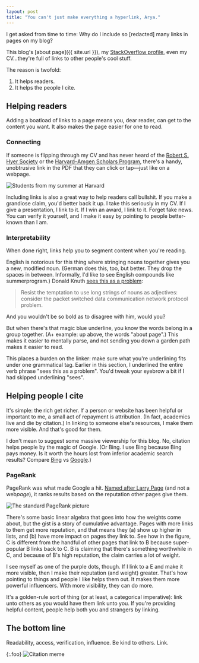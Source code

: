 ```yaml
---
layout: post
title: "You can't just make everything a hyperlink, Arya."
---
```



I get asked from time to time: Why do I include so [redacted] many links in pages on my blog?

This blog's [about page]({{ site.url }}), my [StackOverflow profile](http://stackoverflow.com/users/7802200/aryamccarthy), even my CV...they're full of links to other people's cool stuff.

The reason is twofold:

1. It helps readers.
2. It helps the people I cite.

## Helping readers

Adding a boatload of links to a page means you, dear reader, can get to the content you want. It also makes the page easier for one to read.

### Connecting

If someone is flipping through my CV and has never heard of the [Robert S. Hyer Society](https://www.smu.edu/EnrollmentServices/Registrar/AcademicCeremonies/HonorsConvocation/HonorSocieties) or the [Harvard–Amgen Scholars Program](https://uraf.harvard.edu/amgen-scholars), there's a handy, unobtrusive link in the PDF that they can click or tap—just like on a webpage.

![Students from my summer at Harvard](https://static.projects.iq.harvard.edu/files/styles/os_slideshow_16%3A9_820/public/uraf/files/2015_harvard-amgen_scholars_-_kickball_vs_mit.jpg?m=1451510834&itok=fHQJx7yO)

Including links is also a great way to help readers call bullshit. If you make a grandiose claim, you'd better back it up. I take this seriously in my CV. If I give a presentation, I link to it. If I win an award, I link to it. Forget fake news. You can verify it yourself, and I make it easy by pointing to people better-known than I am.

### Interpretability

When done right, links help you to segment content when you're reading. 

English is notorious for this thing where stringing nouns together gives you a new, modified noun. (German does this, too, but better. They drop the spaces in between. Informally, I'd like to see English compounds like summerprogram.) Donald Knuth [sees this as a problem](http://jmlr.csail.mit.edu/reviewing-papers/knuth_mathematical_writing.pdf):  

> Resist the temptation to use long strings of nouns as adjectives: consider the packet switched data communication network protocol problem.

And you wouldn't be so bold as to disagree with him, would you?

But when there's that magic blue underline, you know the words belong in a group together. (A+ example: up above, the words "about page".) This makes it easier to mentally parse, and not sending you down a garden path makes it easier to read.

This places a burden on the linker: make sure what you're underlining fits under one grammatical tag. Earlier in this section, I underlined the entire verb phrase "sees this as a problem". You'd tweak your eyebrow a bit if I had skipped underlining "sees".

## Helping people I cite

It's simple: the rich get richer. If a person or website has been helpful or important to me, a small act of repayment is attribution. (In fact, academics live and die by citation.) In linking to someone else's resources, I make them more visible. And that's good for them.

I don't mean to suggest some massive viewership for this blog. No, citation helps people by the magic of Google. (Or Bing. I use Bing because Bing pays money. Is it worth the hours lost from inferior academic search results? Compare [Bing](https://www.bing.com/search?q=community+detection%2C+hierarchical&go=Search&qs=n&form=QBRE&sp=-1&pq=undefined&sc=0-26&sk=&cvid=10CD55117C714137892D4466BC0AD78D) vs [Google](https://www.google.com/search?client=safari&rls=en&q=community+detection,+hierarchical&ie=UTF-8&oe=UTF-8).)


### PageRank

PageRank was what made Google a hit. [Named after Larry Page](https://www.quora.com/Is-PageRank-named-after-Larry-Page-or-is-that-just-a-coincidence) (and not a web*page*), it ranks results based on the reputation other pages give them.

![The standard PageRank picture](https://upload.wikimedia.org/wikipedia/commons/thumb/f/fb/PageRanks-Example.svg/400px-PageRanks-Example.svg.png)

There's some basic linear algebra that goes into how the weights come about, but the gist is a story of cumulative advantage. Pages with more links to them get more reputation, and that means they (a) show up higher in lists, and (b) have more impact on pages they link to. See how in the figure, C is different from the handful of other pages that link to B because super-popular B links back to C. B is claiming that there's something worthwhile in C, and because of B's high reputation, the claim carries a lot of weight.

I see myself as one of the purple dots, though. If I link to a E and make it more visible, then I make their reputation (and weight) greater. That's how pointing to things and people I like helps them out. It makes them more powerful influencers. With more visibility, they can do more.

It's a golden-rule sort of thing (or at least, a categorical imperative): link unto others as you would have them link unto you. If you're providing helpful content, people help both you and strangers by linking.  

## The bottom line

Readability, access, verification, influence. Be kind to others. Link.

{:.foo}
![Citation meme](https://i.imgflip.com/20md8j.jpg)
